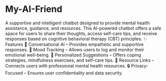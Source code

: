 # My-AI-Friend
 A supportive and intelligent chatbot designed to provide mental health assistance, guidance, and resources. This AI-powered chatbot offers a safe space for users to share their thoughts, access self-care tips, and receive responses based on cognitive behavioral therapy (CBT) principles.  ✨ Features 🧠 Conversational AI – Provides empathetic and supportive responses. 📅 Mood Tracking – Allows users to log and monitor their emotional well-being. 🎯 Personalized Suggestions – Offers coping strategies, mindfulness exercises, and self-care tips. 🏥 Resource Links – Connects users with professional mental health resources. 🔒 Privacy-Focused – Ensures user confidentiality and data security.
